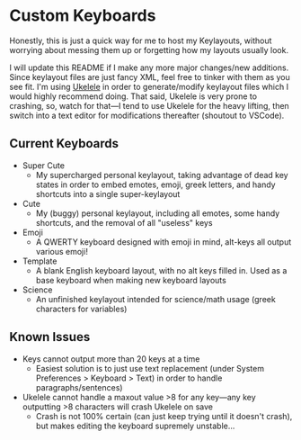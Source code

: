 <h1>Custom Keyboards</h1>

<p>Honestly, this is just a quick way for me to host my Keylayouts, without worrying about messing them up or forgetting how my layouts usually look.</p>
 
<p>I will update this README if I make any more major changes/new additions. Since keylayout files are just fancy XML, feel free to tinker with them as you see fit. I'm using <a href="http://scripts.sil.org/cms/scripts/page.php?site_id=nrsi&id=ukelele">Ukelele</a> in order to generate/modify keylayout files which I would highly recommend doing. That said, Ukelele is very prone to crashing, so, watch for that—I tend to use Ukelele for the heavy lifting, then switch into a text editor for modifications thereafter (shoutout to VSCode).</p>

<h2>Current Keyboards</h2>
<ul>
	<li>Super Cute<ul><li>My supercharged personal keylayout, taking advantage of dead key states in order to embed emotes, emoji, greek letters, and handy shortcuts into a single super-keylayout</li></ul></li>
	<li>Cute<ul><li>My (buggy) personal keylayout, including all emotes, some handy shortcuts, and the removal of all "useless" keys</li></ul></li>
  <li>Emoji<ul><li>A QWERTY keyboard designed with emoji in mind, alt-keys all output various emoji!</li></ul></li>
	<li>Template<ul><li>A blank English keyboard layout, with no alt keys filled in. Used as a base keyboard when making new keyboard layouts</li></li></ul>
  <li>Science<ul><li>An unfinished keylayout intended for science/math usage (greek characters for variables)</li></li></ul>
</ul>
 
<h2>Known Issues</h2>
<ul>
  <li>Keys cannot output more than 20 keys at a time<ul><li>Easiest solution is to just use text replacement (under System Preferences > Keyboard > Text) in order to handle paragraphs/sentences)</li></ul></li>
  <li>Ukelele cannot handle a maxout value >8 for any key—any key outputting >8 characters will crash Ukelele on save<ul><li>Crash is not 100% certain (can just keep trying until it doesn't crash), but makes editing the keyboard supremely unstable...</li></ul></li>  
</ul>
